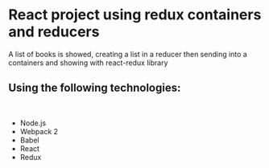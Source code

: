 <h1> React project using redux containers and reducers</h1>
<p>A list of books is showed, creating a list in a reducer then sending into a containers and showing with react-redux library</p>
<h2> Using the following technologies: </h2>
<br/>
<ul>
	<li>Node.js</li>
	<li>Webpack 2</li>
	<li>Babel</li>
	<li>React</li>
	<li>Redux</li>
</ul>
	
	